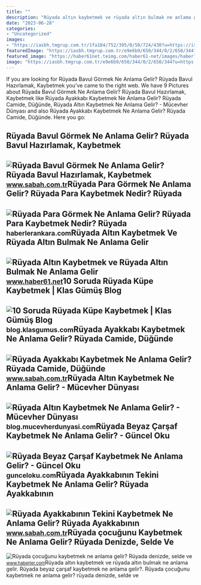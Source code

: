 ```yaml
---
title: ""
description: "Rüyada altın kaybetmek ve rüyada altın bulmak ne anlama gelir"
date: "2023-06-28"
categories:
- "Uncategorized"
images:
- "https://iasbh.tmgrup.com.tr/1fa184/752/395/0/50/724/430?u=https://isbh.tmgrup.com.tr/sbh/2022/05/24/ruyada-ayakkabi-kaybetmek-ne-anlama-gelir-ruyada-kalabalikta-ve-misafirlikte-ayakkabinin-tekini-kaybetmek-anla-1653392899252.jpg"
featuredImage: "https://iasbh.tmgrup.com.tr/e9e6b9/650/344/0/2/650/344?u=https://isbh.tmgrup.com.tr/sbh/2022/09/02/ruyada-ayakkabinin-tekini-kaybetmek-ne-anlama-gelir-ruyada-ayakkabinin-bir-tekini-kaybetmenin-anlami-1662115281150.jpg"
featured_image: "https://haber61net.teimg.com/haber61-net/images/haberler/2021/11/08/ruyada_altin_kaybetmek_ve_ruyada_altin_bulmak_ne_anlama_gelir_h438061_1c16d.webp"
image: "https://iasbh.tmgrup.com.tr/e9e6b9/650/344/0/2/650/344?u=https://isbh.tmgrup.com.tr/sbh/2022/09/02/ruyada-ayakkabinin-tekini-kaybetmek-ne-anlama-gelir-ruyada-ayakkabinin-bir-tekini-kaybetmenin-anlami-1662115281150.jpg"
---
```


If you are looking for Rüyada Bavul Görmek Ne Anlama Gelir? Rüyada Bavul Hazırlamak, Kaybetmek you've came to the right web. We have 9 Pictures about Rüyada Bavul Görmek Ne Anlama Gelir? Rüyada Bavul Hazırlamak, Kaybetmek like Rüyada Ayakkabı Kaybetmek Ne Anlama Gelir? Rüyada Camide, Düğünde, Rüyada Altın Kaybetmek Ne Anlama Gelir? - Mücevher Dünyası and also Rüyada Ayakkabı Kaybetmek Ne Anlama Gelir? Rüyada Camide, Düğünde. Here you go:

Rüyada Bavul Görmek Ne Anlama Gelir? Rüyada Bavul Hazırlamak, Kaybetmek
-----------------------------------------------------------------------

 ![Rüyada Bavul Görmek Ne Anlama Gelir? Rüyada Bavul Hazırlamak, Kaybetmek](https://iasbh.tmgrup.com.tr/326161/752/395/0/0/724/380?u=https://isbh.tmgrup.com.tr/sbh/2021/09/13/ruyada-bavul-gormek-ne-anlama-gelir-ruyada-bavul-hazirlamak-ne-demek-1631518080534.jpg) <small>www.sabah.com.tr</small>Rüyada Para Görmek Ne Anlama Gelir? Rüyada Para Kaybetmek Nedir? Rüyada
-----------------------------------------------------------------------

 ![Rüyada Para Görmek Ne Anlama Gelir? Rüyada Para Kaybetmek Nedir? Rüyada](https://static.daktilo.com/sites/415/uploads/2021/09/15/ruyada-para-gormek-ne-anlama-gelir-neye-isarettir-anlami-yorumu0.jpg) <small>haberlerankara.com</small>Rüyada Altın Kaybetmek Ve Rüyada Altın Bulmak Ne Anlama Gelir
-------------------------------------------------------------

 ![Rüyada Altın Kaybetmek ve Rüyada Altın Bulmak Ne Anlama Gelir](https://haber61net.teimg.com/haber61-net/images/haberler/2021/11/08/ruyada_altin_kaybetmek_ve_ruyada_altin_bulmak_ne_anlama_gelir_h438061_1c16d.webp) <small>www.haber61.net</small>10 Soruda Rüyada Küpe Kaybetmek | Klas Gümüş Blog
-------------------------------------------------

 ![10 Soruda Rüyada Küpe Kaybetmek | Klas Gümüş Blog](https://blog.klasgumus.com/wp-content/uploads/2022/12/ruyada-kupe-kaybetmek-ne-anlama-gelir.jpg) <small>blog.klasgumus.com</small>Rüyada Ayakkabı Kaybetmek Ne Anlama Gelir? Rüyada Camide, Düğünde
-----------------------------------------------------------------

 ![Rüyada Ayakkabı Kaybetmek Ne Anlama Gelir? Rüyada Camide, Düğünde](https://iasbh.tmgrup.com.tr/1fa184/752/395/0/50/724/430?u=https://isbh.tmgrup.com.tr/sbh/2022/05/24/ruyada-ayakkabi-kaybetmek-ne-anlama-gelir-ruyada-kalabalikta-ve-misafirlikte-ayakkabinin-tekini-kaybetmek-anla-1653392899252.jpg) <small>www.sabah.com.tr</small>Rüyada Altın Kaybetmek Ne Anlama Gelir? - Mücevher Dünyası
----------------------------------------------------------

 ![Rüyada Altın Kaybetmek Ne Anlama Gelir? - Mücevher Dünyası](https://blog.mucevherdunyasi.com/wp-content/uploads/2021/07/ruyada-altin-kaybetmek-1-640x420.jpg) <small>blog.mucevherdunyasi.com</small>Rüyada Beyaz Çarşaf Kaybetmek Ne Anlama Gelir? - Güncel Oku
-----------------------------------------------------------

 ![Rüyada Beyaz Çarşaf Kaybetmek Ne Anlama Gelir? - Güncel Oku](https://gunceloku.com/uploads/ruyada-beyaz-carsaf-kaybetmek-ne-anlama-gelir-6253f88e0cf89.jpg) <small>gunceloku.com</small>Rüyada Ayakkabının Tekini Kaybetmek Ne Anlama Gelir? Rüyada Ayakkabının
-----------------------------------------------------------------------

 ![Rüyada Ayakkabının Tekini Kaybetmek Ne Anlama Gelir? Rüyada Ayakkabının](https://iasbh.tmgrup.com.tr/e9e6b9/650/344/0/2/650/344?u=https://isbh.tmgrup.com.tr/sbh/2022/09/02/ruyada-ayakkabinin-tekini-kaybetmek-ne-anlama-gelir-ruyada-ayakkabinin-bir-tekini-kaybetmenin-anlami-1662115281150.jpg) <small>www.sabah.com.tr</small>Rüyada çocuğunu Kaybetmek Ne Anlama Gelir? Rüyada Denizde, Selde Ve
-------------------------------------------------------------------

 ![Rüyada çocuğunu kaybetmek ne anlama gelir? Rüyada denizde, selde ve](https://i.hbrcdn.com/haber/2022/12/12/ruyada-cocugunu-kaybetmek-ne-anlama-gelir-ruyada-15488606_8271_amp.jpg) <small>www.haberler.com</small>Rüyada altın kaybetmek ve rüyada altın bulmak ne anlama gelir. Rüyada beyaz çarşaf kaybetmek ne anlama gelir?. Rüyada çocuğunu kaybetmek ne anlama gelir? rüyada denizde, selde ve
